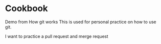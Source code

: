 # Cookbook
Demo from How git works
This is used for personal practice on how to use git.

I want to practice a pull request and merge request
